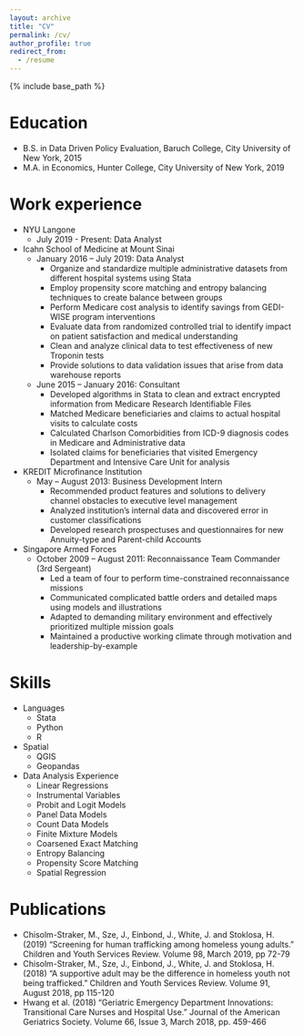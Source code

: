 ```yaml
---
layout: archive
title: "CV"
permalink: /cv/
author_profile: true
redirect_from:
  - /resume
---
```


{% include base_path %}

Education
======
* B.S. in Data Driven Policy Evaluation, Baruch College, City University of New York, 2015
* M.A. in Economics, Hunter College, City University of New York, 2019

Work experience
======
* NYU Langone
  * July 2019 - Present: Data Analyst
* Icahn School of Medicine at Mount Sinai
  * January 2016 – July 2019: Data Analyst	
    * Organize and standardize multiple administrative datasets from different hospital systems using Stata
    * Employ propensity score matching and entropy balancing techniques to create balance between groups
    * Perform Medicare cost analysis to identify savings from GEDI-WISE program interventions
    * Evaluate data from randomized controlled trial to identify impact on patient satisfaction and medical understanding
    * Clean and analyze clinical data to test effectiveness of new Troponin tests
    * Provide solutions to data validation issues that arise from data warehouse reports
  * June 2015 – January 2016: Consultant
    * Developed algorithms in Stata to clean and extract encrypted information from Medicare Research Identifiable Files
    * Matched Medicare beneficiaries and claims to actual hospital visits to calculate costs
    * Calculated Charlson Comorbidities from ICD-9 diagnosis codes in Medicare and Administrative data
    * Isolated claims for beneficiaries that visited Emergency Department and Intensive Care Unit for analysis
* KREDIT Microfinance Institution
  * May – August 2013: Business Development Intern
    * Recommended product features and solutions to delivery channel obstacles to executive level management
    * Analyzed institution’s internal data and discovered error in customer classifications
    * Developed research prospectuses and questionnaires for new Annuity-type and Parent-child Accounts
* Singapore Armed Forces
  * October 2009 – August 2011: Reconnaissance Team Commander (3rd Sergeant)
    * Led a team of four to perform time-constrained reconnaissance missions
    * Communicated complicated battle orders and detailed maps using models and illustrations
    * Adapted to demanding military environment and effectively prioritized multiple mission goals
    * Maintained a productive working climate through motivation and leadership-by-example

Skills
======
* Languages
  * Stata
  * Python
  * R
* Spatial
  * QGIS
  * Geopandas
* Data Analysis Experience
  * Linear Regressions
  * Instrumental Variables
  * Probit and Logit Models
  * Panel Data Models
  * Count Data Models
  * Finite Mixture Models
  * Coarsened Exact Matching
  * Entropy Balancing
  * Propensity Score Matching
  * Spatial Regression

Publications
======
* Chisolm-Straker, M., Sze, J., Einbond, J., White, J. and Stoklosa, H. (2019) “Screening for human trafficking among homeless young adults.” Children and Youth Services Review. Volume 98, March 2019, pp 72-79
* Chisolm-Straker, M., Sze, J., Einbond, J., White, J. and Stoklosa, H. (2018) “A supportive adult may be the difference in homeless youth not being trafficked.” Children and Youth Services Review. Volume 91, August 2018, pp 115-120
* Hwang et al. (2018) “Geriatric Emergency Department Innovations: Transitional Care Nurses and Hospital Use.” Journal of the American Geriatrics Society. Volume 66, Issue 3, March 2018, pp. 459-466
